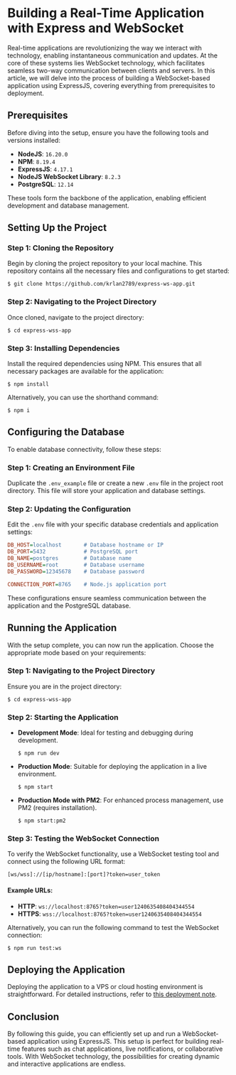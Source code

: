 # Building a Real-Time Application with Express and WebSocket

Real-time applications are revolutionizing the way we interact with technology, enabling instantaneous communication and updates. At the core of these systems lies WebSocket technology, which facilitates seamless two-way communication between clients and servers. In this article, we will delve into the process of building a WebSocket-based application using ExpressJS, covering everything from prerequisites to deployment.

## Prerequisites

Before diving into the setup, ensure you have the following tools and versions installed:

- **NodeJS**: `16.20.0`
- **NPM**: `8.19.4`
- **ExpressJS**: `4.17.1`
- **NodeJS WebSocket Library**: `8.2.3`
- **PostgreSQL**: `12.14`

These tools form the backbone of the application, enabling efficient development and database management.

## Setting Up the Project

### Step 1: Cloning the Repository

Begin by cloning the project repository to your local machine. This repository contains all the necessary files and configurations to get started:

```shell
$ git clone https://github.com/krlan2789/express-ws-app.git
```

### Step 2: Navigating to the Project Directory

Once cloned, navigate to the project directory:

```shell
$ cd express-wss-app
```

### Step 3: Installing Dependencies

Install the required dependencies using NPM. This ensures that all necessary packages are available for the application:

```shell
$ npm install
```

Alternatively, you can use the shorthand command:

```shell
$ npm i
```

## Configuring the Database

To enable database connectivity, follow these steps:

### Step 1: Creating an Environment File

Duplicate the `.env_example` file or create a new `.env` file in the project root directory. This file will store your application and database settings.

### Step 2: Updating the Configuration

Edit the `.env` file with your specific database credentials and application settings:

```ini
DB_HOST=localhost       # Database hostname or IP
DB_PORT=5432            # PostgreSQL port
DB_NAME=postgres        # Database name
DB_USERNAME=root        # Database username
DB_PASSWORD=12345678    # Database password

CONNECTION_PORT=8765    # Node.js application port
```

These configurations ensure seamless communication between the application and the PostgreSQL database.

## Running the Application

With the setup complete, you can now run the application. Choose the appropriate mode based on your requirements:

### Step 1: Navigating to the Project Directory

Ensure you are in the project directory:

```shell
$ cd express-wss-app
```

### Step 2: Starting the Application

- **Development Mode**: Ideal for testing and debugging during development.

   ```shell
   $ npm run dev
   ```

- **Production Mode**: Suitable for deploying the application in a live environment.

   ```shell
   $ npm start
   ```

- **Production Mode with PM2**: For enhanced process management, use PM2 (requires installation).

   ```shell
   $ npm start:pm2
   ```

### Step 3: Testing the WebSocket Connection

To verify the WebSocket functionality, use a WebSocket testing tool and connect using the following URL format:

```http
[ws/wss]://[ip/hostname]:[port]?token=user_token
```

#### Example URLs:

- **HTTP**: `ws://localhost:8765?token=user1240635408404344554`
- **HTTPS**: `wss://localhost:8765?token=user1240635408404344554`

Alternatively, you can run the following command to test the WebSocket connection:

```shell
$ npm run test:ws
```

## Deploying the Application

Deploying the application to a VPS or cloud hosting environment is straightforward. For detailed instructions, refer to [this deployment note](https://erlankurnia.github.io/note/2/WebSocket%20Service%20on%20VPS).

## Conclusion

By following this guide, you can efficiently set up and run a WebSocket-based application using ExpressJS. This setup is perfect for building real-time features such as chat applications, live notifications, or collaborative tools. With WebSocket technology, the possibilities for creating dynamic and interactive applications are endless.
